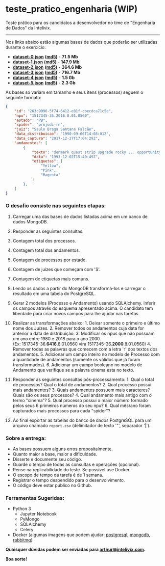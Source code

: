 # teste_pratico_engenharia (WIP)
Teste prático para os candidatos a desenvolvedor no time de "Engenharia de Dados" da Intelivix.

---

Nos links abaixo estão algumas bases de dados que poderão ser utilizadas durante o exercício:

* **[dataset-0.json](https://s3.amazonaws.com/intelivix-datasets/testes_praticos/dataset-0.json)** **([md5](https://s3.amazonaws.com/intelivix-datasets/testes_praticos/dataset-0.md5))** -  **71.5 Mb**
* **[dataset-1.json](https://s3.amazonaws.com/intelivix-datasets/testes_praticos/dataset-1.json)** **([md5](https://s3.amazonaws.com/intelivix-datasets/testes_praticos/dataset-1.md5))** - **147.9 Mb**
* **[dataset-2.json](https://s3.amazonaws.com/intelivix-datasets/testes_praticos/dataset-2.json)** **([md5](https://s3.amazonaws.com/intelivix-datasets/testes_praticos/dataset-2.md5))** - **364.6 Mb**
* **[dataset-3.json](https://s3.amazonaws.com/intelivix-datasets/testes_praticos/dataset-3.json)** **([md5](https://s3.amazonaws.com/intelivix-datasets/testes_praticos/dataset-3.md5))** - **716.7 Mb**
* **[dataset-4.json](https://s3.amazonaws.com/intelivix-datasets/testes_praticos/dataset-4.json)** **([md5](https://s3.amazonaws.com/intelivix-datasets/testes_praticos/dataset-4.md5))** -   **1.5 Gb**
* **[dataset-5.json](https://s3.amazonaws.com/intelivix-datasets/testes_praticos/dataset-5.json)** **([md5](https://s3.amazonaws.com/intelivix-datasets/testes_praticos/dataset-5.md5))** -   **2.3 Gb**

As bases só variam em tamanho e seus itens (processos) seguem o seguinte formato:

```json
{
    "id": "263c9996-5f74-6412-e01f-cbecdca71c5e",
    "npu": "1517345-36.2016.8.01.0560",
    "estado": "PB",
    "spider": "projudi-rn",
    "juiz": "Saulo Braga Santana Falcão",
    "data_distribuicao": "1990-09-06T14:08:01Z",
    "data_captura": "2017-12-27T17:04:29Z",
    "andamentos": [
        {
            "texto": "denmark quest strip upgrade rocky ... opportunity",
            "data": "1993-12-02T15:40:49Z",
            "etiquetas": [
                "Yellow",
                "Pink",
                "Magenta"
            ]
        },
    ]
}
```

### O desafio consiste nas seguintes etapas:

1. Carregar uma das bases de dados listadas acima em um banco de dados MongoDB.

2. Responder as seguintes consultas:
  1. Contagem total dos processos.
  2. Contagem total dos andamentos.
  3. Contagem de processos por estado.
  4. Contagem de juízes que começam com 'S'.
  5. Contagem de etiquetas mais comuns.

3. Lendo os dados a partir do MongoDB transformá-los e carregar o resultado
em uma tabela do PostgreSQL.
  1. Gerar 2 modelos (Processo e Andamento) usando SQLAlchemy. Inferir os campos através do esquema apresentado acima.
  O candidato tem liberdade para criar novos campos para lhe ajudar nas tarefas.
  2. Realizar as transformações abaixo:
    1. Deixar somente o primeiro e último nome dos Juízes.
    2. Remover todos os andamentos cuja data for anterior a data de distribuição.
    3. Modificar os npus que não possuam um ano entre 1980 e 2018 para o ano 2000. 
    <br/>(Ex: 1517345-36.**6416**.8.01.0560 vira 1517345-36.**2000**.8.01.0560)
    4. Remover todas as palavras que comecem com a letra 'r' dos textos dos andamentos.
    5. Adicionar um campo inteiro no modelo de Processo com a quantidade de andamentos (somente os válidos que já foram transformados).
    6. Adicionar um campo booleano no modelo de Andamento que verifique se a palavra cinema esta no texto.
  3. Responder as seguintes consultas pós-processamento:
    1. Qual o total de processos? Qual o total de andamentos?
    2. Qual processo possui mais andamentos?
    3. Quais andamentos possuem mais caracteres? Quais são os seus processos?
    4. Qual andamento mais antigo com o termo "cinema"?
    5. Qual processo possui o maior número formado pelos seus 6 primeiros números do seu npu?
    6. Qual mês/ano foram capturados mais processos para cada "spider"?

4. Ao final exportar as tabelas do banco de dados PostgreSQL para um arquivo chamado `report.csv` (delimitador de texto '"', separador '|'). 

###  Sobre a entrega:

- As bases possuem alguns erros propositalmente.
- Quanto maior a base, maior a dificuldade.
- Disserte e documente seu código.
- Guarde o tempo de todas as consultas e operações (opcional).
- Pense na replicabilidade do teste. Se possível use Docker.
- O escopo de tempo da tarefa é de 1 semana.
- Registrar o tempo despendido para o desenvolvimento.
- O código deve estar público no Github.

###  Ferramentas Sugeridas:
- Python 3
  - Jupyter Notebook
  - PyMongo
  - SQLAlchemy
  - Celery
- Docker (algumas imagens que podem ajudar: [postgresql](https://hub.docker.com/_/postgres/), [mongodb](https://hub.docker.com/_/mongo/), [rabbitmq](https://hub.docker.com/_/rabbitmq/))

__Quaisquer dúvidas podem ser enviadas para arthur@intelivix.com.__

__Boa sorte!__
